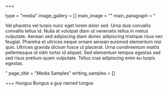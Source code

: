 +++

type = "media"
image_gallery = []
main_image = ""
main_paragraph = "<p>Vel pharetra vel turpis nunc eget lorem dolor sed. Urna duis convallis convallis tellus id. Nulla at volutpat diam ut venenatis tellus in metus vulputate. Aenean sed adipiscing diam donec adipiscing tristique risus nec feugiat. Pharetra et ultrices neque ornare aenean euismod elementum nisi quis. Ultrices gravida dictum fusce ut placerat. Urna condimentum mattis pellentesque id nibh tortor id aliquet. Sed elementum tempus egestas sed sed risus pretium quam vulputate. Tellus cras adipiscing enim eu turpis egestas.</p>"
page_title = "Media Samples"
writing_samples = []

+++
Hungus Bungus a guy named tungus
